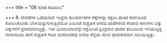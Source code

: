 +++
title = "08 ಸುರಪ ಕಡಿಯಲು"

+++
8. ದೇವತೆಗಳ ಒಡೆಯನಾದ ಇಂದ್ರನು ಕುಲಪರ್ವತಗಳ ರೆಕ್ಕೆಗಳನ್ನು ಕತ್ತರಿಸಿ ಹಾಕಿದ ಕಾರಣದಿಂದ ಕೋಪಿಸಿಕೊಂಡು ಬೆಂಕಿಯನ್ನುಗುಳುತ್ತಿವೆಯೋ ಎಂಬಂತೆ ಸುಪ್ರತೀಕ ಆನೆಯ ದಾಡೆಗಳಿಂದ ಕೆಂಪಾದ ಕಿರಣಗಳು ದಿಕ್ಕು ದಿಕ್ಕುಗಳಿಗೆ ಪ್ರಸಾರವಾಗುತ್ತಿತ್ತು. ಇಡೀ ಭೂಮಂಡಲವನ್ನೇ ಆಕ್ರಮಿಸಿದ ತ್ರಿವಿಕ್ರಮನ ಪಾದದ ತುದಿಯಿಂದ ಇಳಿಯುತ್ತಿದ್ದ ಗಂಗಾನದಿಯ ಹಾಗೆ ಸುಪ್ರತೀಕ ಗಜದ ಮದೋದಕವು ಆನೆಯ ಕೆನ್ನೆಯ ಮೇಲೆ ಧಾರಾಕಾರವಾಗಿ ಸುರಿಯುತ್ತಿತ್ತು.